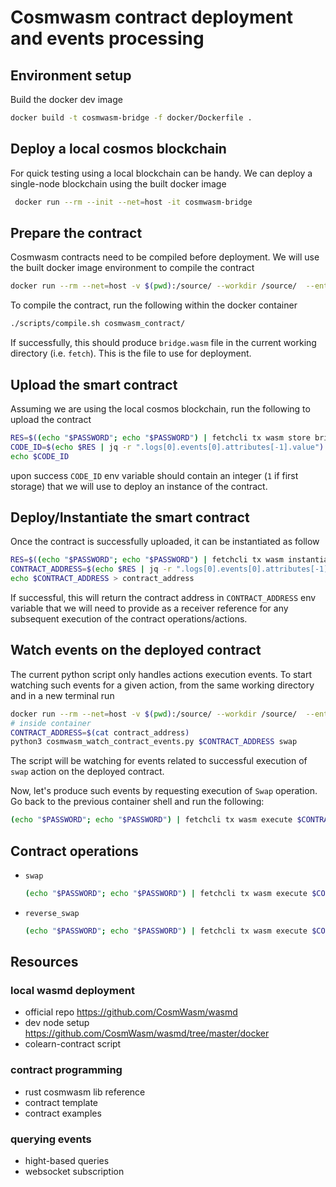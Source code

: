 # Cosmwasm contract deployment and events processing

## Environment setup

Build the docker dev image

```bash
docker build -t cosmwasm-bridge -f docker/Dockerfile .
```

## Deploy a local cosmos blockchain 

For quick testing using a local blockchain can be handy. 
We can deploy a single-node blockchain using the built docker image

```bash
 docker run --rm --init --net=host -it cosmwasm-bridge
```

## Prepare the contract 

Cosmwasm contracts need to be compiled before deployment.
We will use the built docker image environment to compile the contract

```bash
docker run --rm --net=host -v $(pwd):/source/ --workdir /source/  --entrypoint /bin/bash -it cosmwasm-bridge
```

To compile the contract, run the following within the docker container

```bash
./scripts/compile.sh cosmwasm_contract/
```

If successfully, this should produce `bridge.wasm` file in the current working directory (i.e. `fetch`). 
This is the file to use for deployment.


## Upload the smart contract

Assuming we are using the local cosmos blockchain, run the following to upload the contract

```bash
RES=$((echo "$PASSWORD"; echo "$PASSWORD") | fetchcli tx wasm store bridge.wasm --from validator --gas="auto" -y)
CODE_ID=$(echo $RES | jq -r ".logs[0].events[0].attributes[-1].value")
echo $CODE_ID

```

upon success `CODE_ID` env variable should contain an integer (`1` if first storage) that we will use to deploy an instance of the contract.

## Deploy/Instantiate the smart contract

Once the contract is successfully uploaded, it can be instantiated as follow
```bash
RES=$((echo "$PASSWORD"; echo "$PASSWORD") | fetchcli tx wasm instantiate $CODE_ID '{"cap":"10000", "deposit":"500", "upper_swap_limit":"1000", "lower_swap_limit":"2", "swap_fee":"1"}' --from validator --label my-bridge-contract --amount 10000ucosm -y)
CONTRACT_ADDRESS=$(echo $RES | jq -r ".logs[0].events[0].attributes[-1].value")
echo $CONTRACT_ADDRESS > contract_address
```

If successful, this will return the contract address in `CONTRACT_ADDRESS` env variable that we will need to provide as a receiver reference for any subsequent execution of the contract operations/actions.


## Watch events on the deployed contract

The current python script only handles actions execution events. To start watching such events for a given action, from the same working directory and in a new terminal run

```bash
docker run --rm --net=host -v $(pwd):/source/ --workdir /source/  --entrypoint /bin/bash -it cosmwasm-bridge
# inside container
CONTRACT_ADDRESS=$(cat contract_address)
python3 cosmwasm_watch_contract_events.py $CONTRACT_ADDRESS swap
```

The script will be watching for events related to successful execution of `swap` action on the deployed contract.

Now, let's produce such events by requesting execution of `Swap` operation. 
Go back to the previous container shell and run the following:

```bash
(echo "$PASSWORD"; echo "$PASSWORD") | fetchcli tx wasm execute $CONTRACT_ADDRESS '{"swap": {"destination":"some-ether-address"}}' --amount 200ucosm --from validator -y
```

## Contract operations

+ `swap` 
  ```bash
  (echo "$PASSWORD"; echo "$PASSWORD") | fetchcli tx wasm execute $CONTRACT_ADDRESS '{"swap": {"destination":"some-ether-address"}}' --amount 200ucosm --from validator -y
  ```
+ `reverse_swap`
  ```bash
  (echo "$PASSWORD"; echo "$PASSWORD") | fetchcli tx wasm execute $CONTRACT_ADDRESS '{"reverse_swap": {"rid":10, "to":"fetch1f8tcyaw6tkq5f6k527leclqp644lcmzv0rgdm9", "sender":"some-ethereum-address", "origin_tx_hash":"11111111", "amount":"10", "relay_eon": 0}}' --from validator -y
  ```




## Resources
### local wasmd deployment

- official repo https://github.com/CosmWasm/wasmd
- dev node setup https://github.com/CosmWasm/wasmd/tree/master/docker
- colearn-contract script 

### contract programming

- rust cosmwasm lib reference
- contract template
- contract examples

### querying events

- hight-based queries
- websocket subscription